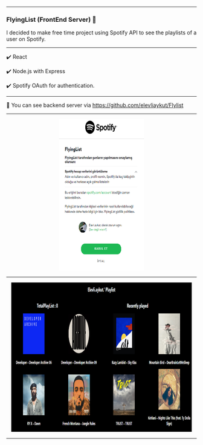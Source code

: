 <hr></hr>

### FlyingList (FrontEnd Server) 🎉

I decided to make free time project using Spotify API to see the playlists of a user on Spotify.

<hr></hr>

✔️ React

✔️ Node.js with Express

✔️ Spotify OAuth for authentication.

<hr></hr>

🎉 You can see backend server via https://github.com/elevliaykut/Flylist

<hr></hr>

<p align="center">
  <img src=".src/../src/assets/images/Authentication.png" width="45%" height="400"/>
</p>

<hr></hr>

<p align="center">
  <img src=".src/../src/assets/images/playlist.png" width="95%" height="395"/>
</p>

<hr></hr>

